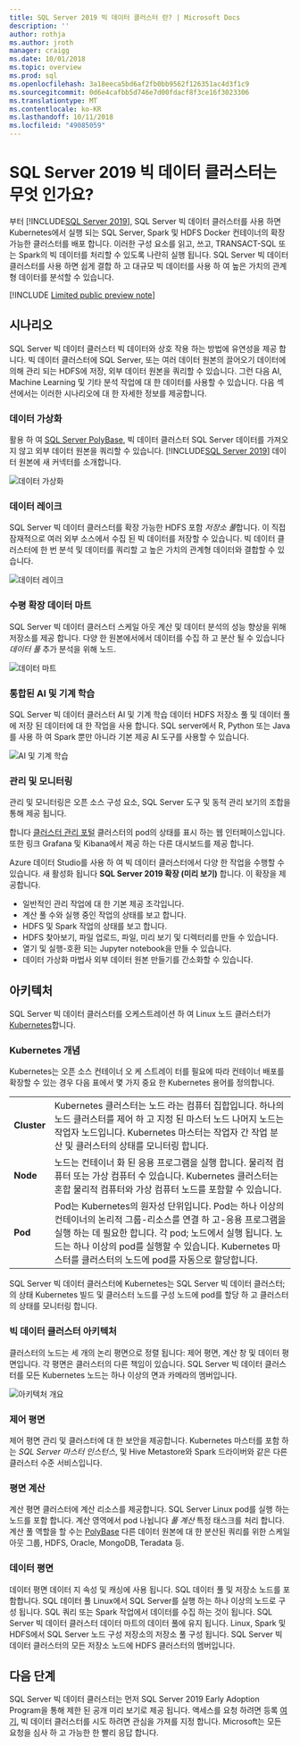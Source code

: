 ```yaml
---
title: SQL Server 2019 빅 데이터 클러스터 란? | Microsoft Docs
description: ''
author: rothja
ms.author: jroth
manager: craigg
ms.date: 10/01/2018
ms.topic: overview
ms.prod: sql
ms.openlocfilehash: 3a18eeca5bd6af2fb0bb9562f126351ac4d3f1c9
ms.sourcegitcommit: 0d6e4cafbb5d746e7d00fdacf8f3ce16f3023306
ms.translationtype: MT
ms.contentlocale: ko-KR
ms.lasthandoff: 10/11/2018
ms.locfileid: "49085059"
---
```

# <a name="what-are-sql-server-2019-big-data-clusters"></a>SQL Server 2019 빅 데이터 클러스터는 무엇 인가요?

부터 [!INCLUDE[SQL Server 2019](../includes/sssqlv15-md.md)], SQL Server 빅 데이터 클러스터를 사용 하면 Kubernetes에서 실행 되는 SQL Server, Spark 및 HDFS Docker 컨테이너의 확장 가능한 클러스터를 배포 합니다. 이러한 구성 요소를 읽고, 쓰고, TRANSACT-SQL 또는 Spark의 빅 데이터를 처리할 수 있도록 나란히 실행 됩니다. SQL Server 빅 데이터 클러스터를 사용 하면 쉽게 결합 하 고 대규모 빅 데이터를 사용 하 여 높은 가치의 관계형 데이터를 분석할 수 있습니다.

[!INCLUDE [Limited public preview note](../includes/big-data-cluster-preview-note.md)]

## <a name="scenarios"></a>시나리오

SQL Server 빅 데이터 클러스터 빅 데이터와 상호 작용 하는 방법에 유연성을 제공 합니다. 빅 데이터 클러스터에 SQL Server, 또는 여러 데이터 원본의 끌어오기 데이터에 의해 관리 되는 HDFS에 저장, 외부 데이터 원본을 쿼리할 수 있습니다. 그런 다음 AI, Machine Learning 및 기타 분석 작업에 대 한 데이터를 사용할 수 있습니다. 다음 섹션에서는 이러한 시나리오에 대 한 자세한 정보를 제공합니다.

### <a name="data-virtualization"></a>데이터 가상화

활용 하 여 [SQL Server PolyBase](../relational-databases/polybase/polybase-guide.md), 빅 데이터 클러스터 SQL Server 데이터를 가져오지 않고 외부 데이터 원본을 쿼리할 수 있습니다. [!INCLUDE[SQL Server 2019](../includes/sssqlv15-md.md)] 데이터 원본에 새 커넥터를 소개합니다.

![데이터 가상화](media/big-data-cluster-overview/data-virtualization.png)

### <a name="data-lake"></a>데이터 레이크

SQL Server 빅 데이터 클러스터를 확장 가능한 HDFS 포함 *저장소 풀*합니다. 이 직접 잠재적으로 여러 외부 소스에서 수집 된 빅 데이터를 저장할 수 있습니다. 빅 데이터 클러스터에 한 번 분석 및 데이터를 쿼리할 고 높은 가치의 관계형 데이터와 결합할 수 있습니다.

![데이터 레이크](media/big-data-cluster-overview/data-lake.png)

### <a name="scale-out-data-mart"></a>수평 확장 데이터 마트

SQL Server 빅 데이터 클러스터 스케일 아웃 계산 및 데이터 분석의 성능 향상을 위해 저장소를 제공 합니다. 다양 한 원본에서에서 데이터를 수집 하 고 분산 될 수 있습니다 *데이터 풀* 추가 분석을 위해 노드.

![데이터 마트](media/big-data-cluster-overview/data-mart.png)

### <a name="integrated-ai-and-machine-learning"></a>통합된 AI 및 기계 학습

SQL Server 빅 데이터 클러스터 AI 및 기계 학습 데이터 HDFS 저장소 풀 및 데이터 풀에 저장 된 데이터에 대 한 작업을 사용 합니다. SQL server에서 R, Python 또는 Java를 사용 하 여 Spark 뿐만 아니라 기본 제공 AI 도구를 사용할 수 있습니다.

![AI 및 기계 학습](media/big-data-cluster-overview/ai-ml-spark.png)

### <a name="management-and-monitoring"></a>관리 및 모니터링

관리 및 모니터링은 오픈 소스 구성 요소, SQL Server 도구 및 동적 관리 보기의 조합을 통해 제공 됩니다.

합니다 [클러스터 관리 포털](cluster-admin-portal.md) 클러스터의 pod의 상태를 표시 하는 웹 인터페이스입니다. 또한 링크 Grafana 및 Kibana에서 제공 하는 다른 대시보드를 제공 합니다.

Azure 데이터 Studio를 사용 하 여 빅 데이터 클러스터에서 다양 한 작업을 수행할 수 있습니다. 새 활성화 됩니다 **SQL Server 2019 확장 (미리 보기)** 합니다. 이 확장을 제공합니다.

- 일반적인 관리 작업에 대 한 기본 제공 조각입니다.
- 계산 풀 수와 실행 중인 작업의 상태를 보고 합니다.
- HDFS 및 Spark 작업의 상태를 보고 합니다.
- HDFS 찾아보기, 파일 업로드, 파일, 미리 보기 및 디렉터리를 만들 수 있습니다.
- 열기 및 실행-호환 되는 Jupyter notebook을 만들 수 있습니다.
- 데이터 가상화 마법사 외부 데이터 원본 만들기를 간소화할 수 있습니다.

## <a id="architecture"></a> 아키텍처

SQL Server 빅 데이터 클러스터를 오케스트레이션 하 여 Linux 노드 클러스터가 [Kubernetes](https://kubernetes.io/docs/concepts/)합니다.

### <a name="kubernetes-concepts"></a>Kubernetes 개념

Kubernetes는 오픈 소스 컨테이너 오 케 스트레이 터를 필요에 따라 컨테이너 배포를 확장할 수 있는 경우 다음 표에서 몇 가지 중요 한 Kubernetes 용어를 정의합니다.

|||
|--|--|
| **Cluster** | Kubernetes 클러스터는 노드 라는 컴퓨터 집합입니다. 하나의 노드 클러스터를 제어 하 고 지정 된 마스터 노드 나머지 노드는 작업자 노드입니다. Kubernetes 마스터는 작업자 간 작업 분산 및 클러스터의 상태를 모니터링 합니다. |
| **Node** | 노드는 컨테이너 화 된 응용 프로그램을 실행 합니다. 물리적 컴퓨터 또는 가상 컴퓨터 수 있습니다. Kubernetes 클러스터는 혼합 물리적 컴퓨터와 가상 컴퓨터 노드를 포함할 수 있습니다. |
| **Pod** | Pod는 Kubernetes의 원자성 단위입니다. Pod는 하나 이상의 컨테이너의 논리적 그룹-리소스를 연결 하 고-응용 프로그램을 실행 하는 데 필요한 합니다. 각 pod; 노드에서 실행 됩니다. 노드는 하나 이상의 pod를 실행할 수 있습니다. Kubernetes 마스터를 클러스터의 노드에 pod를 자동으로 할당합니다. |

SQL Server 빅 데이터 클러스터에 Kubernetes는 SQL Server 빅 데이터 클러스터;의 상태 Kubernetes 빌드 및 클러스터 노드를 구성 노드에 pod를 할당 하 고 클러스터의 상태를 모니터링 합니다.

### <a name="big-data-clusters-architecture"></a>빅 데이터 클러스터 아키텍처

클러스터의 노드는 세 개의 논리 평면으로 정렬 됩니다: 제어 평면, 계산 창 및 데이터 평면입니다. 각 평면은 클러스터의 다른 책임이 있습니다. SQL Server 빅 데이터 클러스터를 모든 Kubernetes 노드는 하나 이상의 면과 카메라의 멤버입니다.

![아키텍처 개요](media/big-data-cluster-overview/architecture-diagram-planes.png)

### <a id="controlplane"></a> 제어 평면

제어 평면 관리 및 클러스터에 대 한 보안을 제공합니다. Kubernetes 마스터를 포함 하는 *SQL Server 마스터 인스턴스*, 및 Hive Metastore와 Spark 드라이버와 같은 다른 클러스터 수준 서비스입니다.

### <a id="computeplane"></a> 평면 계산

계산 평면 클러스터에 계산 리소스를 제공합니다. SQL Server Linux pod를 실행 하는 노드를 포함 합니다. 계산 영역에서 pod 나뉩니다 *풀 계산* 특정 태스크를 처리 합니다. 계산 풀 역할을 할 수는 [PolyBase](../relational-databases/polybase/polybase-guide.md) 다른 데이터 원본에 대 한 분산된 쿼리를 위한 스케일 아웃 그룹, HDFS, Oracle, MongoDB, Teradata 등.

### <a id="dataplane"></a> 데이터 평면

데이터 평면 데이터 지 속성 및 캐싱에 사용 됩니다. SQL 데이터 풀 및 저장소 노드를 포함합니다.  SQL 데이터 풀 Linux에서 SQL Server를 실행 하는 하나 이상의 노드로 구성 됩니다. SQL 쿼리 또는 Spark 작업에서 데이터를 수집 하는 것이 됩니다. SQL Server 빅 데이터 클러스터 데이터 마트의 데이터 풀에 유지 됩니다. Linux, Spark 및 HDFS에서 SQL Server 노드 구성 저장소의 저장소 풀 구성 됩니다. SQL Server 빅 데이터 클러스터의 모든 저장소 노드에 HDFS 클러스터의 멤버입니다.

## <a name="next-steps"></a>다음 단계

SQL Server 빅 데이터 클러스터는 먼저 SQL Server 2019 Early Adoption Program을 통해 제한 된 공개 미리 보기로 제공 됩니다. 액세스를 요청 하려면 등록 [여기](https://aka.ms/eapsignup), 빅 데이터 클러스터를 시도 하려면 관심을 가져를 지정 합니다. Microsoft는 모든 요청을 심사 하 고 가능한 한 빨리 응답 합니다.